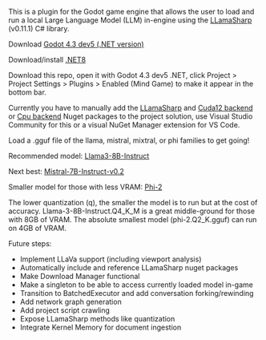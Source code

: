 This is a plugin for the Godot game engine that allows the user to load and run a local Large Language Model (LLM) in-engine using the [LLamaSharp](https://github.com/SciSharp/LLamaSharp) (v0.11.1) C# library.

Download [Godot 4.3 dev5 (.NET version)](https://godotengine.org/article/dev-snapshot-godot-4-3-dev-5/)

Download/install [.NET8](https://dotnet.microsoft.com/en-us/download)

Download this repo, open it with Godot 4.3 dev5 .NET, click Project > Project Settings > Plugins > Enabled (Mind Game) to make it appear in the bottom bar.

Currently you have to manually add the [LLamaSharp](https://www.nuget.org/packages/LLamaSharp) and [Cuda12 backend](https://www.nuget.org/packages/LLamaSharp.Backend.Cuda12) or [Cpu backend](https://www.nuget.org/packages/LLamaSharp.Backend.Cpu) Nuget packages to the project solution, use Visual Studio Community for this or a visual NuGet Manager extension for VS Code.

Load a .gguf file of the llama, mistral, mixtral, or phi families to get going!

Recommended model: [Llama3-8B-Instruct](https://huggingface.co/QuantFactory/Meta-Llama-3-8B-Instruct-GGUF/tree/main)

Next best: [Mistral-7B-Instruct-v0.2](https://huggingface.co/TheBloke/Mistral-7B-Instruct-v0.2-GGUF/tree/main)

Smaller model for those with less VRAM: [Phi-2](https://huggingface.co/TheBloke/phi-2-GGUF/tree/main)

The lower quantization (q), the smaller the model is to run but at the cost of accuracy. Llama-3-8B-Instruct.Q4_K_M is a great middle-ground for those with 8GB of VRAM. The absolute smallest model (phi-2.Q2_K.gguf) can run on 4GB of VRAM.

Future steps:
- Implement LLaVa support (including viewport analysis)
- Automatically include and reference LLamaSharp nuget packages
- Make Download Manager functional
- Make a singleton to be able to access currently loaded model in-game
- Transition to BatchedExecutor and add conversation forking/rewinding
- Add network graph generation
- Add project script crawling
- Expose LLamaSharp methods like quantization
- Integrate Kernel Memory for document ingestion
